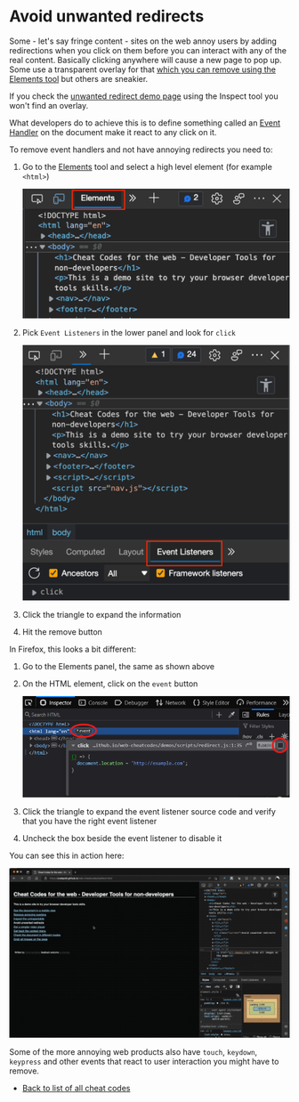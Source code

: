 # Avoid unwanted redirects

Some - let's say fringe content - sites on the web annoy users by adding redirections when you click on them before you can interact with any of the real content. Basically clicking anywhere will cause a new page to pop up. Some use a transparent overlay for that [which you can remove using the Elements tool](overlays) but others are sneakier.

If you check the [unwanted redirect demo page](https://codepo8.github.io/web-cheatcodes/demos/redirect.html) using the Inspect tool you won't find an overlay.

What developers do to achieve this is to define something called an [Event Handler](https://developer.mozilla.org/docs/Learn/JavaScript/Building_blocks/Events) on the document make it react to any click on it.

To remove event handlers and not have annoying redirects you need to:

1. Go to the [Elements](https://docs.microsoft.com/en-us/microsoft-edge/devtools-guide-chromium/elements-tool/elements-tool) tool and select a high level element (for example `<html>`)

   ![The Elements tool in the browser developer tools](screencasts/elements-tool.png)

1. Pick `Event Listeners` in the lower panel and look for `click`

   ![Inspecting click handlers in the current document](screencasts/event-listener-click.png)

1. Click the triangle to expand the information
1. Hit the remove button

In Firefox, this looks a bit different:

1. Go to the Elements panel, the same as shown above
1. On the HTML element, click on the `event` button

   ![Inspecting click handlers in the current document](screencasts/event-listener-click-firefox.png)

1. Click the triangle to expand the event listener source code
   and verify that you have the right event listener
1. Uncheck the box beside the event listener to disable it

You can see this in action here:

![Screencast of removing the contextmenu event listener](screencasts/click-redirect.gif)

Some of the more annoying web products also have `touch`, `keydown`, `keypress` and other events that react to user interaction you might have to remove.

- [Back to list of all cheat codes](README)

